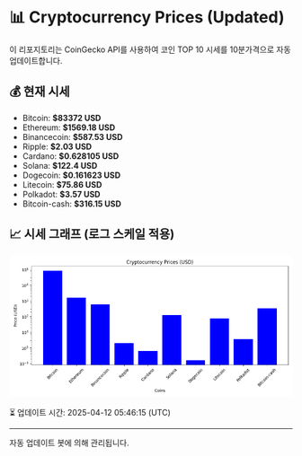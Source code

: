 
# 📊 Cryptocurrency Prices (Updated)

이 리포지토리는 CoinGecko API를 사용하여 코인 TOP 10 시세를 10분가격으로 자동 업데이트합니다.

## 💰 현재 시세
- Bitcoin: **$83372 USD**
- Ethereum: **$1569.18 USD**
- Binancecoin: **$587.53 USD**
- Ripple: **$2.03 USD**
- Cardano: **$0.628105 USD**
- Solana: **$122.4 USD**
- Dogecoin: **$0.161623 USD**
- Litecoin: **$75.86 USD**
- Polkadot: **$3.57 USD**
- Bitcoin-cash: **$316.15 USD**

## 📈 시세 그래프 (로그 스케일 적용)
![Crypto Prices](crypto_prices.png)

⏳ 업데이트 시간: 2025-04-12 05:46:15 (UTC)

---
자동 업데이트 봇에 의해 관리됩니다.
